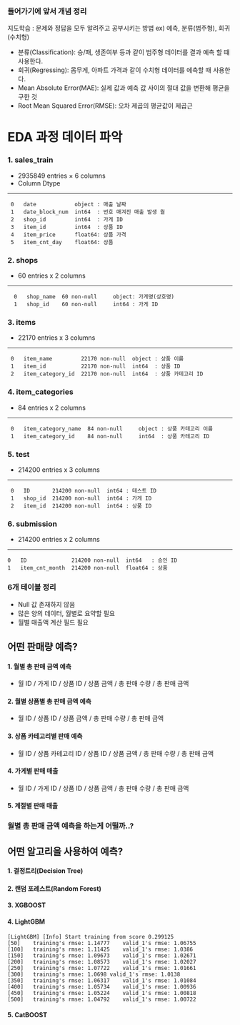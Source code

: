 ### 들어가기에 앞서 개념 정리 
지도학습 : 문제와 정답을 모두 알려주고 공부시키는 방법
    ex) 예측, 분류(범주형), 회귀(수치형)
* 분류(Classification): 승/패, 생존여부 등과 같이 범주형 데이터를 결과 예측 할 떄 사용한다.
* 회귀(Regressing): 몸무게, 아파트 가격과 같이 수치형 데이터를 에측할 때 사용한다.
* Mean Absolute Error(MAE): 실제 값과 예측 값 사이의 절대 값을 변환해 평균을 구한 것
* Root Mean Squared Error(RMSE): 오차 제곱의 평균값이 제곱근

# EDA 과정 데이터 파악

### 1. sales_train
- 2935849 entries × 6 columns
-    Column          Dtype  
---  ------          -----  
	 0   date            object : 매출 날짜
	 1   date_block_num  int64  : 번호 매겨진 매출 발생 월
	 2   shop_id         int64  : 가게 ID
	 3   item_id         int64  : 상품 ID
	 4   item_price      float64: 상품 가격
	 5   item_cnt_day    float64: 상품 
                            
### 2. shops
- 60 entries x 2 columns
---  ------     --------------  ----- 
	  0   shop_name  60 non-null     object: 가게명(상호명)
	  1   shop_id    60 non-null     int64 : 가게 ID

### 3. items
- 22170 entries x 3 columns
---  ------            --------------  ----- 
	 0   item_name         22170 non-null  object : 상품 이름
	 1   item_id           22170 non-null  int64  : 상품 ID
	 2   item_category_id  22170 non-null  int64  : 상품 카테고리 ID

 ### 4. item_categories
- 84 entries x 2 columns
---  ------              --------------  ----- 
	 0   item_category_name  84 non-null     object : 상품 카테고리 이름
	 1   item_category_id    84 non-null     int64  : 상품 카테고리 ID

 ### 5. test
 - 214200 entries x 3 columns
---  ------   --------------   -----
	 0   ID       214200 non-null  int64 : 테스트 ID
	 1   shop_id  214200 non-null  int64 : 가게 ID
	 2   item_id  214200 non-null  int64 : 상품 ID

 ### 6. submission
 - 214200 entries x 2 columns
---  ------          --------------   -----  
 	0   ID              214200 non-null  int64   : 승인 ID
 	1   item_cnt_month  214200 non-null  float64 : 상품 

 ### 6개 테이블 정리
 - Null 값 존재하지 않음
 - 많은 양의 데이터, 월별로 요약할 필요
 - 월별 매출액 계산 필드 필요 

## 어떤 판매량 예측?
#### 1. 월별 총 판매 금액 예측
- 월 ID / 가게 ID / 상품 ID / 상품 금액 / 총 판매 수량 / 총 판매 금액

#### 2. 월별 상품별 총 판매 금액 예측
- 월 ID / 상품 ID / 상품 금액 / 총 판매 수량 / 총 판매 금액 

#### 3. 상품 카테고리별 판매 예측
- 월 ID / 상품 카테고리 ID / 상품 ID / 상품 금액 / 총 판매 수량 / 총 판매 금액

#### 4. 가게별 판매 매출
- 월 ID / 가게 ID / 상품 ID / 상품 금액 / 총 판매 수량 / 총 판매 금액

#### 5. 계절별 판매 매출

### 월별 총 판매 금액 예측을 하는게 어떨까..?


## 어떤 알고리을 사용하여 예측?

#### 1. 결정트리(Decision Tree)

#### 2. 랜덤 포레스트(Random Forest)

#### 3. XGBOOST

#### 4. LightGBM
	[LightGBM] [Info] Start training from score 0.299125
	[50]	training's rmse: 1.14777	valid_1's rmse: 1.06755
	[100]	training's rmse: 1.11425	valid_1's rmse: 1.0386
	[150]	training's rmse: 1.09673	valid_1's rmse: 1.02671
	[200]	training's rmse: 1.08573	valid_1's rmse: 1.02027
	[250]	training's rmse: 1.07722	valid_1's rmse: 1.01661
	[300]	training's rmse: 1.0698	valid_1's rmse: 1.0138
	[350]	training's rmse: 1.06317	valid_1's rmse: 1.01084
	[400]	training's rmse: 1.05734	valid_1's rmse: 1.00936
	[450]	training's rmse: 1.05224	valid_1's rmse: 1.00818
	[500]	training's rmse: 1.04792	valid_1's rmse: 1.00722


#### 5. CatBOOST
